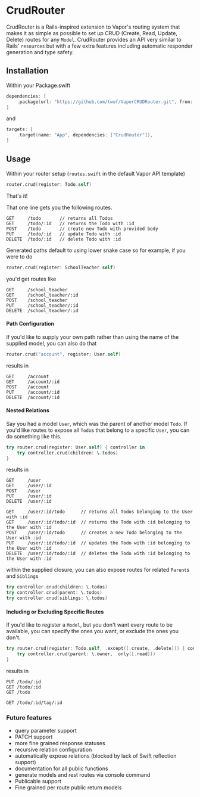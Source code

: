 # CrudRouter

CrudRouter is a Rails-inspired extension to Vapor's routing system that makes it as simple as possible to set up CRUD (Create, Read, Update, Delete) routes for any `Model`. CrudRouter provides an API very similar to Rails' `resources` but with a few extra features including automatic responder generation and type safety. 

## Installation
Within your Package.swift

```swift
dependencies: [
    .package(url: "https://github.com/twof/VaporCRUDRouter.git", from: "1.0.0")
]
```
and

```swift
targets: [
    .target(name: "App", dependencies: ["CrudRouter"]),
]
```

## Usage

Within your router setup (`routes.swift` in the default Vapor API template)
```swift
router.crud(register: Todo.self)
```
That's it!

That one line gets you the following routes.

```
GET     /todo       // returns all Todos
GET     /todo/:id   // returns the Todo with :id
POST    /todo       // create new Todo with provided body
PUT     /todo/:id   // update Todo with :id
DELETE  /todo/:id   // delete Todo with :id
```

Generated paths default to using lower snake case so for example, if you were to do

```swift
router.crud(register: SchoolTeacher.self)
```
you'd get routes like

```
GET     /school_teacher
GET     /school_teacher/:id
POST    /school_teacher
PUT     /school_teacher/:id
DELETE  /school_teacher/:id
```

#### Path Configuration
If you'd like to supply your own path rather than using the name of the supplied model, you can also do that

```swift
router.crud("account", register: User.self)
```
results in

```
GET     /account
GET     /account/:id
POST    /account
PUT     /account/:id
DELETE  /account/:id
```

#### Nested Relations
Say you had a model `User`, which was the parent of another model `Todo`. If you'd like routes to expose all `Todo`s that belong to a specific `User`, you can do something like this.

```swift
try router.crud(register: User.self) { controller in
    try controller.crud(children: \.todos)
}
```

results in

```
GET     /user
GET     /user/:id
POST    /user
PUT     /user/:id
DELETE  /user/:id

GET     /user/:id/todo      // returns all Todos belonging to the User with :id
GET     /user/:id/todo/:id  // returns the Todo with :id belonging to the User with :id
POST    /user/:id/todo      // creates a new Todo belonging to the User with :id
PUT     /user/:id/todo/:id  // updates the Todo with :id belonging to the User with :id
DELETE  /user/:id/todo/:id  // deletes the Todo with :id belonging to the User with :id
```

within the supplied closure, you can also expose routes for related `Parent`s and `Sibling`s

```swift
try controller.crud(children: \.todos)
try controller.crud(parent: \.todos)
try controller.crud(siblings: \.todos)
```

#### Including or Excluding Specific Routes
If you'd like to register a `Model`, but you don't want every route to be available, you can specify the ones you want, or exclude the ones you don't.

```swift
try router.crud(register: Todo.self, .except([.create, .delete])) { controller in
    try controller.crud(parent: \.owner, .only([.read]))
}
```

results in

```
PUT /todo/:id
GET /todo/:id
GET /todo

GET /todo/:id/tag/:id
```

### Future features
- query parameter support
- PATCH support
- more fine grained response statuses
- recursive relation configuration
- automatically expose relations (blocked by lack of Swift reflection support)
- documentation for all public functions
- generate models and rest routes via console command
- Publicable support
- Fine grained per route public return models
